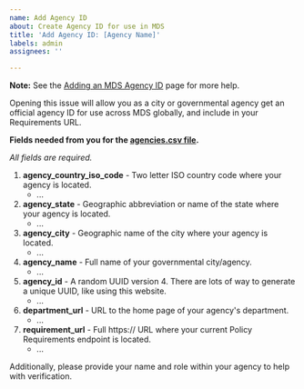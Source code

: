 ```yaml
---
name: Add Agency ID
about: Create Agency ID for use in MDS
title: 'Add Agency ID: [Agency Name]'
labels: admin
assignees: ''

---
```


**Note:** See the [Adding an MDS Agency ID](https://github.com/shareportation/mobility-data-specification/wiki/Adding-an-MDS-Agency-ID) page for more help.

Opening this issue will allow you as a city or governmental agency get an official agency ID for use across MDS globally, and include in your Requirements URL.

**Fields needed from you for the [agencies.csv file](https://github.com/shareportation/mobility-data-specification/blob/main/agencies.csv).**

_All fields are required._

1. **agency_country_iso_code** - Two letter ISO country code where your agency is located.
   - ...
1. **agency_state** - Geographic abbreviation or name of the state where your agency is located.
   - ...
1. **agency_city** - Geographic name of the city where your agency is located.
   - ...
1. **agency_name** - Full name of your governmental city/agency.
   - ...
1. **agency_id** - A random UUID version 4. There are lots of way to generate a unique UUID, like using this website.
   - ...
1. **department_url** - URL to the home page of your agency's department.
   - ...
1. **requirement_url** - Full https:// URL where your current Policy Requirements endpoint is located.
   - ...

Additionally, please provide your name and role within your agency to help with verification.
